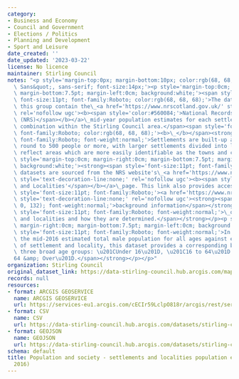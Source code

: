 ```yaml
---
category:
- Business and Economy
- Council and Government
- Elections / Politics
- Planning and Development
- Sport and Leisure
date_created: ''
date_updated: '2023-03-22'
license: No licence
maintainer: Stirling Council
notes: "<p style='margin-top:0px; margin-bottom:10px; color:rgb(68, 68, 68); font-family:&quot;Open\
  \ Sans&quot;, sans-serif; font-size:14px;'><p style='margin-top:0cm; margin-right:0cm;\
  \ margin-bottom:7.5pt; margin-left:0cm; background:white;'><span style='font-weight:normal;\
  \ font-size:11pt; font-family:Roboto; color:rgb(68, 68, 68);'>The datasets within\
  \ this group contain the\_<a href='https://www.nrscotland.gov.uk/' style='text-decoration-line:none;'\
  \ rel='nofollow ugc'><b><span style='color:#560084;'>National Records of Scotland\
  \ (NRS)</span></b></a>\_mid-year population estimates for each settlement and locality\
  \ combination within the Stirling Council area.</span><span style='font-size:11pt;\
  \ font-family:Roboto; color:rgb(68, 68, 68);'><b>\_</b></span><strong><span style='font-size:11pt;\
  \ font-family:Roboto; font-weight:normal;'>Settlements are built-up areas which\
  \ round to 500 people or more, with larger settlements divided into localities to\
  \ reflect areas which are more easily identifiable as the towns and cities of Scotland.</span></strong></p><p\
  \ style='margin-top:0cm; margin-right:0cm; margin-bottom:7.5pt; margin-left:0cm;\
  \ background:white;'><strong><span style='font-size:11pt; font-family:Roboto; font-weight:normal;'>The\
  \ datasets are sourced from the NRS website's\_<a href='https://www.nrscotland.gov.uk/statistics-and-data/statistics/statistics-by-theme/population/population-estimates/settlements-and-localities'\
  \ style='text-decoration-line:none;' rel='nofollow ugc'><b><span style='color:#560084;'>Settlements\
  \ and Localities'</span></b></a>\_page. This link also provides access\_</span></strong><b><span\
  \ style='font-size:11pt; font-family:Roboto;'><a href='https://www.nrscotland.gov.uk/statistics-and-data/statistics/statistics-by-theme/population/population-estimates/special-area-population-estimates/settlements-and-localities/background-information'\
  \ style='text-decoration-line:none;' rel='nofollow ugc'><strong><span style='color:rgb(86,\
  \ 0, 132); font-weight:normal;'>background information</span></strong></a></span></b><strong><span\
  \ style='font-size:11pt; font-family:Roboto; font-weight:normal;'>\_on settlements\
  \ and localities and how they are determined.</span></strong></p><p style='margin-top:0cm;\
  \ margin-right:0cm; margin-bottom:7.5pt; margin-left:0cm; background:white;'><strong><span\
  \ style='font-size:11pt; font-family:Roboto; font-weight:normal;'>In addition to\
  \ the mid-2016 estimated total male population for all ages against each combination\
  \ of settlement and locality, this dataset provides a corresponding breakdown within\
  \ three broad age groups: \u201CUnder 16\u201D, \u201C16 to 64\u201D and \u201C\
  64 &amp; Over\u201D.</span></strong></p></p>"
organization: Stirling Council
original_dataset_link: https://data-stirling-council.hub.arcgis.com/maps/stirling-council::population-and-society-settlements-and-localities-population-estimates-male-2016
records: null
resources:
- format: ARCGIS GEOSERVICE
  name: ARCGIS GEOSERVICE
  url: https://services-eu1.arcgis.com/cECIr59LclpO818r/arcgis/rest/services/popultation%20and%20society%20-%20settlements%20and%20localities%20population%20estimates%20(male%202016)/FeatureServer/0
- format: CSV
  name: CSV
  url: https://data-stirling-council.hub.arcgis.com/datasets/stirling-council::population-and-society-settlements-and-localities-population-estimates-male-2016.csv?outSR=%7B%22latestWkid%22%3A3857%2C%22wkid%22%3A102100%7D
- format: GEOJSON
  name: GEOJSON
  url: https://data-stirling-council.hub.arcgis.com/datasets/stirling-council::population-and-society-settlements-and-localities-population-estimates-male-2016.geojson?outSR=%7B%22latestWkid%22%3A3857%2C%22wkid%22%3A102100%7D
schema: default
title: Population and society - settlements and localities population estimates (male
  2016)
---
```

